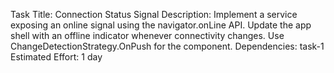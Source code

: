 Task Title: Connection Status Signal
Description: Implement a service exposing an online signal using the navigator.onLine API. Update the app shell with an offline indicator whenever connectivity changes. Use ChangeDetectionStrategy.OnPush for the component.
Dependencies: task-1
Estimated Effort: 1 day
